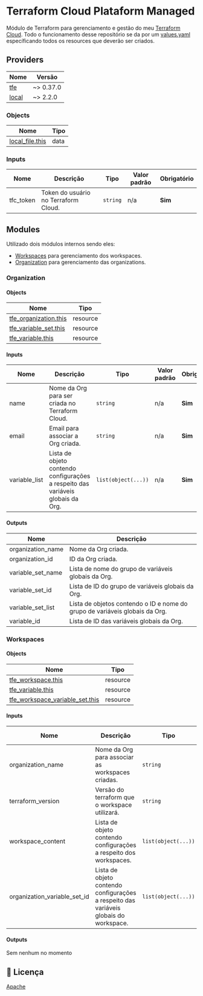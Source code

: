 # Terraform Cloud Plataform Managed

Módulo de Terraform para gerenciamento e gestão do meu [Terraform Cloud](https://app.terraform.io/). Todo o funcionamento desse repositório se da por um [values.yaml](config/values.yaml) específicando todos os resources que deverão ser criados.

## Providers
 
| Nome | Versão |
|------|--------|
| [tfe](https://registry.terraform.io/providers/hashicorp/tfe/0.37.0) | ~> 0.37.0 |
| [local](https://registry.terraform.io/providers/hashicorp/local/2.2.3) | ~> 2.2.0 |

### Objects

| Nome | Tipo |
|------|------|
| [local_file.this](https://registry.terraform.io/providers/hashicorp/local/latest/docs/data-sources/local_file) | data |

### Inputs

| Nome | Descrição | Tipo | Valor padrão | Obrigatório |
|------|-----------|------|--------------|-------------|
| tfc_token | Token do usuário no Terraform Cloud. | `string` | n/a | **Sim** |

## Modules

Utilizado dois módulos internos sendo eles:
- [Workspaces](module/workspace/) para gerenciamento dos workspaces.
- [Organization](module/organization/) para gerenciamento das organizations.

### Organization

#### Objects

| Nome | Tipo |
|------|------|
| [tfe_organization.this](https://registry.terraform.io/providers/hashicorp/tfe/latest/docs/resources/tfe_organization) | resource |
| [tfe_variable_set.this](https://registry.terraform.io/providers/hashicorp/tfe/latest/docs/resources/tfe_variable_set) | resource |
| [tfe_variable.this](https://registry.terraform.io/providers/hashicorp/tfe/latest/docs/resources/tfe_variable_set) | resource |

#### Inputs

| Nome | Descrição | Tipo | Valor padrão | Obrigatório |
|------|-----------|------|--------------|-------------|
| name | Nome da Org para ser criada no Terraform Cloud. | `string` | n/a | **Sim** |
| email | Email para associar a Org criada. | `string` | n/a | **Sim** |
| variable_list | Lista de objeto contendo configurações a respeito das variáveis globais da Org. | `list(object(...))` | n/a | **Sim** |

#### Outputs

| Nome | Descrição |
|------|-----------|
| organization_name | Nome da Org criada. |
| organization_id | ID da Org criada. |
| variable_set_name | Lista de nome do grupo de variáveis globais da Org. |
| variable_set_id | Lista de ID do grupo de  variáveis globais da Org. |
| variable_set_list | Lista de objetos contendo o ID e nome do grupo de variáveis globais da Org. |
| variable_id | Lista de ID das variáveis globais da Org. |


### Workspaces

#### Objects

| Nome | Tipo |
|------|------|
| [tfe_workspace.this](https://registry.terraform.io/providers/hashicorp/tfe/latest/docs/resources/tfe_workspace) | resource |
| [tfe_variable.this](https://registry.terraform.io/providers/hashicorp/tfe/latest/docs/resources/tfe_variable) | resource |
| [tfe_workspace_variable_set.this](https://registry.terraform.io/providers/hashicorp/tfe/latest/docs/resources/tfe_workspace_variable_set) | resource |

#### Inputs

| Nome | Descrição | Tipo | Valor padrão | Obrigatório |
|------|-----------|------|--------------|-------------|
| organization_name | Nome da Org para associar as workspaces criadas. | `string` | n/a | **Sim** |
| terraform_version | Versão do terraform que o workspace utilizará. | `string` | n/a | **Sim** |
| workspace_content | Lista de objeto contendo configurações a respeito dos workspaces. | `list(object(...))` | n/a | **Sim** |
| organization_variable_set_id | Lista de objeto contendo configurações a respeito das variáveis globais do workspace. | `list(object(...))` | n/a | **Sim** |

#### Outputs

Sem nenhum no momento

## :memo: Licença

[Apache](LICENSE)
